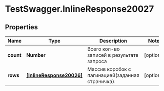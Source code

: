 # TestSwagger.InlineResponse20027

## Properties

Name | Type | Description | Notes
------------ | ------------- | ------------- | -------------
**count** | **Number** | Всего кол-во записей в результате запроса | [optional] 
**rows** | [**[InlineResponse20026]**](InlineResponse20026.md) | Массив коробок c пагинацией(заданная страничка). | [optional] 


